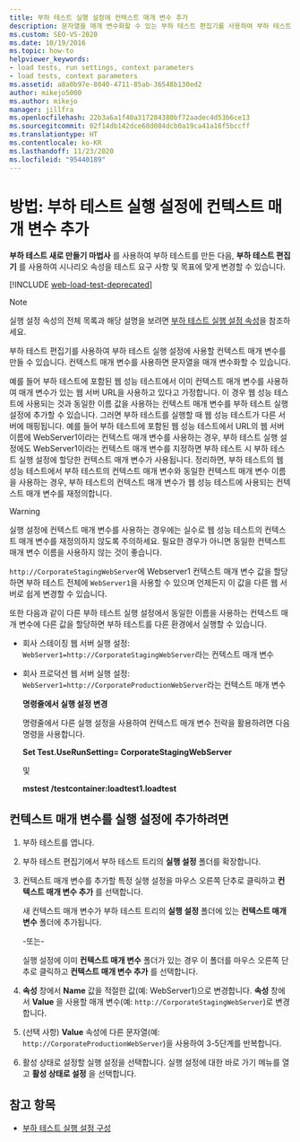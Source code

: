 ```yaml
---
title: 부하 테스트 실행 설정에 컨텍스트 매개 변수 추가
description: 문자열을 매개 변수화할 수 있는 부하 테스트 편집기를 사용하여 부하 테스트 실행 설정에서 사용할 컨텍스트 매개 변수를 만드는 방법을 알아봅니다.
ms.custom: SEO-VS-2020
ms.date: 10/19/2016
ms.topic: how-to
helpviewer_keywords:
- load tests, run settings, context parameters
- load tests, context parameters
ms.assetid: a8a0b97e-8040-4711-85ab-36548b130ed2
author: mikejo5000
ms.author: mikejo
manager: jillfra
ms.openlocfilehash: 22b3a6a1f40a317284380bf72aadec4d53b6ce13
ms.sourcegitcommit: 02f14db142dce68d084dcb0a19ca41a16f5bccff
ms.translationtype: HT
ms.contentlocale: ko-KR
ms.lasthandoff: 11/23/2020
ms.locfileid: "95440189"
---
```

# <a name="how-to-add-context-parameters-to-a-load-test-run-setting"></a>방법: 부하 테스트 실행 설정에 컨텍스트 매개 변수 추가

**부하 테스트 새로 만들기 마법사** 를 사용하여 부하 테스트를 만든 다음, **부하 테스트 편집기** 를 사용하여 시나리오 속성을 테스트 요구 사항 및 목표에 맞게 변경할 수 있습니다.

[!INCLUDE [web-load-test-deprecated](includes/web-load-test-deprecated.md)]

> [!NOTE]
> 실행 설정 속성의 전체 목록과 해당 설명을 보려면 [부하 테스트 실행 설정 속성](../test/load-test-run-settings-properties.md)을 참조하세요.

부하 테스트 편집기를 사용하여 부하 테스트 실행 설정에 사용할 컨텍스트 매개 변수를 만들 수 있습니다. 컨텍스트 매개 변수를 사용하면 문자열을 매개 변수화할 수 있습니다.

예를 들어 부하 테스트에 포함된 웹 성능 테스트에서 이미 컨텍스트 매개 변수를 사용하여 매개 변수가 있는 웹 서버 URL을 사용하고 있다고 가정합니다. 이 경우 웹 성능 테스트에 사용되는 것과 동일한 이름 값을 사용하는 컨텍스트 매개 변수를 부하 테스트 실행 설정에 추가할 수 있습니다. 그러면 부하 테스트를 실행할 때 웹 성능 테스트가 다른 서버에 매핑됩니다. 예를 들어 부하 테스트에 포함된 웹 성능 테스트에서 URL의 웹 서버 이름에 WebServer1이라는 컨텍스트 매개 변수를 사용하는 경우, 부하 테스트 실행 설정에도 WebServer1이라는 컨텍스트 매개 변수를 지정하면 부하 테스트 시 부하 테스트 실행 설정에 할당한 컨텍스트 매개 변수가 사용됩니다. 정리하면, 부하 테스트의 웹 성능 테스트에서 부하 테스트의 컨텍스트 매개 변수와 동일한 컨텍스트 매개 변수 이름을 사용하는 경우, 부하 테스트의 컨텍스트 매개 변수가 웹 성능 테스트에 사용되는 컨텍스트 매개 변수를 재정의합니다.

> [!WARNING]
> 실행 설정에 컨텍스트 매개 변수를 사용하는 경우에는 실수로 웹 성능 테스트의 컨텍스트 매개 변수를 재정의하지 않도록 주의하세요. 필요한 경우가 아니면 동일한 컨텍스트 매개 변수 이름을 사용하지 않는 것이 좋습니다.

`http://CorporateStagingWebServer`에 Webserver1 컨텍스트 매개 변수 값을 할당하면 부하 테스트 전체에 `WebServer1`을 사용할 수 있으며 언제든지 이 값을 다른 웹 서버로 쉽게 변경할 수 있습니다.

또한 다음과 같이 다른 부하 테스트 실행 설정에서 동일한 이름을 사용하는 컨텍스트 매개 변수에 다른 값을 할당하면 부하 테스트를 다른 환경에서 실행할 수 있습니다.

- 회사 스테이징 웹 서버 실행 설정: `WebServer1=http://CorporateStagingWebServer`라는 컨텍스트 매개 변수

- 회사 프로덕션 웹 서버 실행 설정: `WebServer1=http://CorporateProductionWebServer`라는 컨텍스트 매개 변수

  **명령줄에서 실행 설정 변경**

  명령줄에서 다른 실행 설정을 사용하여 컨텍스트 매개 변수 전략을 활용하려면 다음 명령을 사용합니다.

  **Set Test.UseRunSetting= CorporateStagingWebServer**

  및

  **mstest /testcontainer:loadtest1.loadtest**

## <a name="to-add-a-context-parameter-to-a-run-setting"></a>컨텍스트 매개 변수를 실행 설정에 추가하려면

1. 부하 테스트를 엽니다.

2. 부하 테스트 편집기에서 부하 테스트 트리의 **실행 설정** 폴더를 확장합니다.

3. 컨텍스트 매개 변수를 추가할 특정 실행 설정을 마우스 오른쪽 단추로 클릭하고 **컨텍스트 매개 변수 추가** 를 선택합니다.

     새 컨텍스트 매개 변수가 부하 테스트 트리의 **실행 설정** 폴더에 있는 **컨텍스트 매개 변수** 폴더에 추가됩니다.

     -또는-

     실행 설정에 이미 **컨텍스트 매개 변수** 폴더가 있는 경우 이 폴더를 마우스 오른쪽 단추로 클릭하고 **컨텍스트 매개 변수 추가** 를 선택합니다.

4. **속성** 창에서 **Name** 값을 적절한 값(예: WebServer1)으로 변경합니다. **속성** 창에서 **Value** 을 사용할 매개 변수(예: `http://CorporateStagingWebServer`)로 변경합니다.

5. (선택 사항) **Value** 속성에 다른 문자열(예: `http://CorporateProductionWebServer`)을 사용하여 3-5단계를 반복합니다.

6. 활성 상태로 설정할 실행 설정을 선택합니다. 실행 설정에 대한 바로 가기 메뉴를 열고 **활성 상태로 설정** 을 선택합니다.

## <a name="see-also"></a>참고 항목

- [부하 테스트 실행 설정 구성](../test/configure-load-test-run-settings.md)
